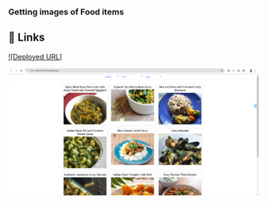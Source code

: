 ### Getting images of Food items

## 🔗 Links
[![Deployed URL]](https://extremes-foods.netlify.app/)

![Home Page](image.png)
